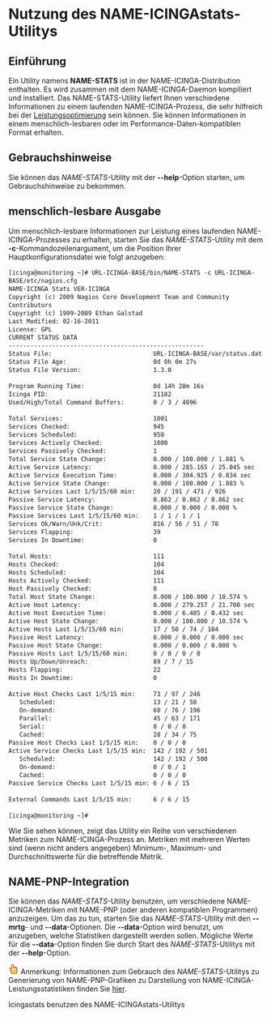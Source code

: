 Nutzung des NAME-ICINGAstats-Utilitys
=====================================

Einführung
----------

Ein Utility namens **NAME-STATS** ist in der NAME-ICINGA-Distribution
enthalten. Es wird zusammen mit dem NAME-ICINGA-Daemon kompiliert und
installiert. Das NAME-STATS-Utility liefert Ihnen verschiedene
Informationen zu einem laufenden NAME-ICINGA-Prozess, die sehr hilfreich
bei der [Leistungsoptimierung](#tuning) sein können. Sie können
Informationen in einem menschlich-lesbaren oder im
Performance-Daten-kompatiblen Format erhalten.

Gebrauchshinweise
-----------------

Sie können das *NAME-STATS*-Utility mit der **--help**-Option starten,
um Gebrauchshinweise zu bekommen.

menschlich-lesbare Ausgabe
--------------------------

Um menschlich-lesbare Informationen zur Leistung eines laufenden
NAME-ICINGA-Prozesses zu erhalten, starten Sie das *NAME-STATS*-Utility
mit dem **-c**-Kommandozeilenargument, um die Position Ihrer
Hauptkonfigurationsdatei wie folgt anzugeben:

    [icinga@monitoring ~]# URL-ICINGA-BASE/bin/NAME-STATS -c URL-ICINGA-BASE/etc/nagios.cfg
    NAME-ICINGA Stats VER-ICINGA
    Copyright (c) 2009 Nagios Core Development Team and Community Contributors
    Copyright (c) 1999-2009 Ethan Galstad
    Last Modified: 02-16-2011
    License: GPL
    CURRENT STATUS DATA
    ------------------------------------------------------
    Status File:                            URL-ICINGA-BASE/var/status.dat
    Status File Age:                        0d 0h 0m 27s
    Status File Version:                    1.3.0

    Program Running Time:                   0d 14h 28m 16s
    Icinga PID:                             21182
    Used/High/Total Command Buffers:        0 / 3 / 4096

    Total Services:                         1001
    Services Checked:                       945
    Services Scheduled:                     950
    Services Actively Checked:              1000
    Services Passively Checked:             1
    Total Service State Change:             0.000 / 100.000 / 1.881 %
    Active Service Latency:                 0.000 / 285.165 / 25.045 sec
    Active Service Execution Time:          0.000 / 304.925 / 0.834 sec
    Active Service State Change:            0.000 / 100.000 / 1.883 %
    Active Services Last 1/5/15/60 min:     20 / 191 / 471 / 926
    Passive Service Latency:                0.862 / 0.862 / 0.862 sec
    Passive Service State Change:           0.000 / 0.000 / 0.000 %
    Passive Services Last 1/5/15/60 min:    1 / 1 / 1 / 1
    Services Ok/Warn/Unk/Crit:              816 / 56 / 51 / 78
    Services Flapping:                      39
    Services In Downtime:                   0

    Total Hosts:                            111
    Hosts Checked:                          104
    Hosts Scheduled:                        104
    Hosts Actively Checked:                 111
    Host Passively Checked:                 0
    Total Host State Change:                0.000 / 100.000 / 10.574 %
    Active Host Latency:                    0.000 / 279.257 / 21.700 sec
    Active Host Execution Time:             0.000 / 6.405 / 0.432 sec
    Active Host State Change:               0.000 / 100.000 / 10.574 %
    Active Hosts Last 1/5/15/60 min:        17 / 50 / 74 / 104
    Passive Host Latency:                   0.000 / 0.000 / 0.000 sec
    Passive Host State Change:              0.000 / 0.000 / 0.000 %
    Passive Hosts Last 1/5/15/60 min:       0 / 0 / 0 / 0
    Hosts Up/Down/Unreach:                  89 / 7 / 15
    Hosts Flapping:                         22
    Hosts In Downtime:                      0

    Active Host Checks Last 1/5/15 min:     73 / 97 / 246
       Scheduled:                           13 / 21 / 50
       On-demand:                           60 / 76 / 196
       Parallel:                            45 / 63 / 171
       Serial:                              0 / 0 / 0
       Cached:                              28 / 34 / 75
    Passive Host Checks Last 1/5/15 min:    0 / 0 / 0
    Active Service Checks Last 1/5/15 min:  142 / 192 / 501
       Scheduled:                           142 / 192 / 500
       On-demand:                           0 / 0 / 1
       Cached:                              0 / 0 / 0
    Passive Service Checks Last 1/5/15 min: 6 / 6 / 15

    External Commands Last 1/5/15 min:      6 / 6 / 15

    [icinga@monitoring ~]# 

Wie Sie sehen können, zeigt das Utility ein Reihe von verschiedenen
Metriken zum NAME-ICINGA-Prozess an. Metriken mit mehreren Werten sind
(wenn nicht anders angegeben) Minimum-, Maximum- und Durchschnittswerte
für die betreffende Metrik.

NAME-PNP-Integration
--------------------

Sie können das *NAME-STATS*-Utility benutzen, um verschiedene
NAME-ICINGA-Metriken mit NAME-PNP (oder anderen kompatiblen Programmen)
anzuzeigen. Um das zu tun, starten Sie das *NAME-STATS*-Utility mit den
**--mrtg**- und **--data**-Optionen. Die **--data**-Option wird benutzt,
um anzugeben, welche Statistiken dargestellt werden sollen. Mögliche
Werte für die **--data**-Option finden Sie durch Start des
*NAME-STATS*-Utilitys mit der **--help**-Option.

![](../images/note.gif) Anmerkung: Informationen zum Gebrauch des
*NAME-STATS*-Utilitys zu Generierung von NAME-PNP-Grafiken zu
Darstellung von NAME-ICINGA-Leistungsstatistiken finden Sie
[hier](#perfgraphs).

Icingastats
benutzen des NAME-ICINGAstats-Utilitys
